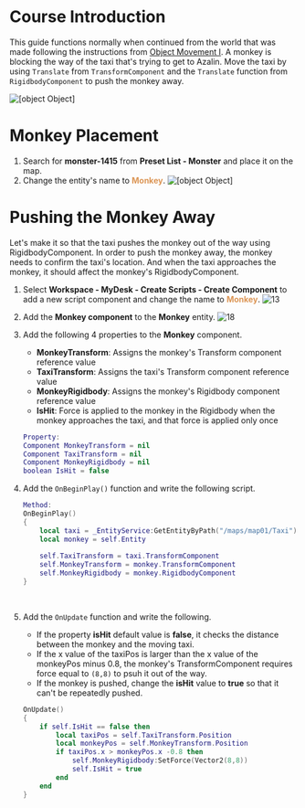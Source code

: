 # Course Introduction 
This guide functions normally when continued from the world that was made following the instructions from [Object Movement Ⅰ](/docs?postId=123{"target":"_blank"}). 
A monkey is blocking the way of the taxi that's trying to get to Azalin. Move the taxi by using `Translate` from `TransformComponent` and the `Translate` function from `RigidbodyComponent` to push the monkey away.

![[object Object]](https://mod-file.dn.nexoncdn.co.kr/bbs/17479080177867bce6cbfb0bd4a4d9233d6f9f549cc6d.gif "3")

# Monkey Placement
1. Search for **monster-1415** from **Preset List - Monster** and place it on the map.
2. Change the entity's name to <span style="color: #dc9656">**Monkey**</span>.
   ![[object Object]](https://mod-file.dn.nexoncdn.co.kr/bbs/1747967206328c03a4eb0cf424e2ca5471b700991cefa.png "MonkeyEntity")
# Pushing the Monkey Away
Let's make it so that the taxi pushes the monkey out of the way using RigidbodyComponent. In order to push the monkey away, the monkey needs to confirm the taxi's location. And when the taxi approaches the monkey, it should affect the monkey's RigidbodyComponent.
 
1. Select **Workspace - MyDesk - Create Scripts - Create Component** to add a new script component and change the name to <span style="color: #dc9656">**Monkey**</span>.
    ![13](https://mod-file.dn.nexoncdn.co.kr/bbs/16354916990243da854927fa84124a5c9b80e0f2aa9d3.png "13")

2. Add the **Monkey component** to the **Monkey** entity.
    ![18](https://mod-file.dn.nexoncdn.co.kr/bbs/1659681951398202605997c4d41c7aca3d4776d71e806.png "18")

3. Add the following 4 properties to the **Monkey** component.

    * **MonkeyTransform**: Assigns the monkey's Transform component reference value
    * **TaxiTransform**: Assigns the taxi's Transform component reference value
    * **MonkeyRigidbody**: Assigns the monkey's Rigidbody component reference value
    * **IsHit**: Force is applied to the monkey in the Rigidbody when the monkey approaches the taxi, and that force is applied only once

    ```lua
    Property:
    Component MonkeyTransform = nil    
    Component TaxiTransform = nil
    Component MonkeyRigidbody = nil 
    boolean IsHit = false 
    ```

4. Add the `OnBeginPlay()` function and write the following script.
    
    ```lua
    Method:
    OnBeginPlay()
    {
        local taxi = _EntityService:GetEntityByPath("/maps/map01/Taxi")
        local monkey = self.Entity
        
        self.TaxiTransform = taxi.TransformComponent
        self.MonkeyTransform = monkey.TransformComponent
        self.MonkeyRigidbody = monkey.RigidbodyComponent
    }
    ```
    <br>
5. Add the `OnUpdate` function and write the following.
   
   * If the property **isHit** default value is **false**, it checks the distance between the monkey and the moving taxi.
   * If the x value of the taxiPos is larger than the x value of the monkeyPos minus 0.8, the monkey's TransformComponent requires force equal to `(8,8)` to psuh it out of the way.
   * If the monkey is pushed, change the **isHit** value to **true** so that it can't be repeatedly pushed.

    ```lua
    OnUpdate()
    {
        if self.IsHit == false then
            local taxiPos = self.TaxiTransform.Position
            local monkeyPos = self.MonkeyTransform.Position
            if taxiPos.x > monkeyPos.x -0.8 then
                self.MonkeyRigidbody:SetForce(Vector2(8,8))
                self.IsHit = true
            end
        end
    }
    ```